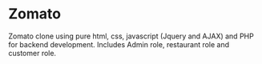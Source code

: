 # Zomato
Zomato clone using pure html, css, javascript (Jquery and AJAX) and PHP for backend development. Includes Admin role, restaurant role and customer role.
